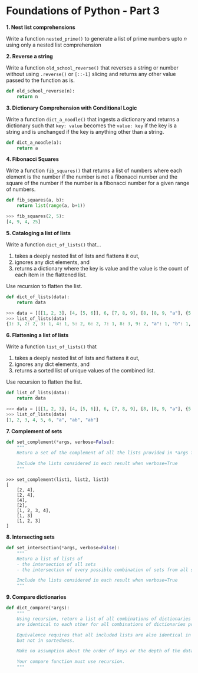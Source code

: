 # Foundations of Python - Part 3

**1. Nest list comprehensions**

Write a function `nested_prime()` to generate a list of prime numbers upto $n$ using only a nested list comprehension

**2. Reverse a string**

Write a function `old_school_reverse()` that reverses a string or number without using `.reverse()` or `[::-1]` slicing and returns any other value passed to the function as is.

```python
def old_school_reverse(n):
    return n
```

**3. Dictionary Comprehension with Conditional Logic**

Write a function `dict_a_noodle()` that ingests a dictionary and returns a dictionary such that `key: value` becomes the `value: key` if the key is a string and is unchanged if the key is anything other than a string.

```python
def dict_a_noodle(a):
    return a
```

**4. Fibonacci Squares**

Write a function `fib_squares()` that returns a list of numbers where each element is the number if the number is not a fibonacci number and the square of the number if the number is a fibonacci number for a given range of numbers.

```python
def fib_squares(a, b):
    return list(range(a, b+1))
```

```python
>>> fib_squares(2, 5):
[4, 9, 4, 25]
```

**5. Cataloging a list of lists**

Write a function `dict_of_lists()` that...
1. takes a deeply nested list of lists and flattens it out,
2. ignores any dict elements, and
3. returns a dictionary where the key is value and the value is the count of each item in the flattened list.

Use recursion to flatten the list.

```python
def dict_of_lists(data):
    return data
```

```python
>>> data = [[[1, 2, 3], [4, [5, 6]], 6, [7, 8, 9], [8, [8, 9, "a"], {5: 6}, ["b"], "ab"]], [5, 2, 1], 1]
>>> list_of_lists(data)
{1: 3, 2: 2, 3: 1, 4: 1, 5: 2, 6: 2, 7: 1, 8: 3, 9: 2, "a": 1, "b": 1, "ab": 1}
```

**6. Flattening a list of lists**

Write a function `list_of_lists()` that
1. takes a deeply nested list of lists and flattens it out,
2. ignores any dict elements, and
3. returns a sorted list of unique values of the combined list. 

Use recursion to flatten the list.

```python
def list_of_lists(data):
    return data
```

```python
>>> data = [[[1, 2, 3], [4, [5, 6]], 6, [7, 8, 9], [8, [8, 9, "a"], {5: 6}, ["b"], "ab"]], [5, 2, 1], 1]
>>> list_of_lists(data)
[1, 2, 3, 4, 5, 6, "a", "ab", "ab"]
```

**7. Complement of sets**

```python
def set_complement(*args, verbose=False):
    """
    Return a set of the complement of all the lists provided in *args for every combination of lists

    Include the lists considered in each result when verbose=True
    """
```

```
>>> set_complement(list1, list2, list3)
[
    [2, 4],
    [2, 4],
    [4],
    [2],
    [1, 2, 3, 4],
    [1, 3]
    [1, 2, 3]
]
```

**8. Intersecting sets**

```python
def set_intersection(*args, verbose=False):
    """
    Return a list of lists of
    - the intersection of all sets
    - the intersection of every possible combination of sets from all sets provided

    Include the lists considered in each result when verbose=True
    """
```

**9. Compare dictionaries**

```python
def dict_compare(*args):
    """
    Using recursion, return a list of all combinations of dictionaries that
    are identical to each other for all combinations of dictionaries provided.

    Equivalence requires that all included lists are also identical in content
    but not in sortedness.

    Make no assumption about the order of keys or the depth of the data.

    Your compare function must use recursion.
    """
